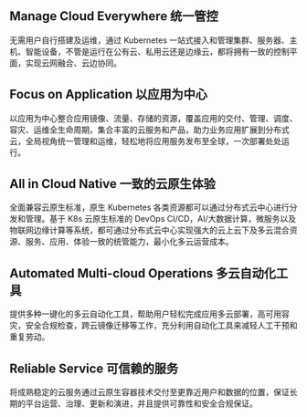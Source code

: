## Manage Cloud Everywhere 统一管控

无需用户自行搭建及运维，通过 Kubernetes 一站式接入和管理集群、服务器、主机、智能设备，不管是运行在公有云、私用云还是边缘云，都将拥有一致的控制平面，实现云网融合、云边协同。

## Focus on Application 以应用为中心

以应用为中心整合应用镜像、流量、存储的资源，覆盖应用的交付、管理、调度、容灾、运维全生命周期，集合丰富的云服务和产品，助力业务应用扩展到分布式云，全局视角统一管理和运维，轻松地将应用服务发布至全球，一次部署处处运行。


## All in Cloud Native 一致的云原生体验

全面兼容云原生标准，原生 Kubernetes 各类资源都可以通过分布式云中心进行分发和管理。基于 K8s 云原生标准的 DevOps CI/CD，AI/大数据计算，微服务以及物联网边缘计算等系统，都可通过分布式云中心实现强大的云上云下及多云混合资源、服务、应用、体验一致的统管能力，最小化多云运营成本。


## Automated Multi-cloud Operations 多云自动化工具

提供多种一键化的多云自动化工具，帮助用户轻松完成应用多云部署，高可用容灾，安全合规检查，跨云镜像迁移等工作，充分利用自动化工具来减轻人工干预和重复劳动。

## Reliable Service 可信赖的服务

将成熟稳定的云服务通过云原生容器技术交付至更靠近用户和数据的位置，保证长期的平台运营、治理、更新和演进，并且提供可靠性和安全合规保证。